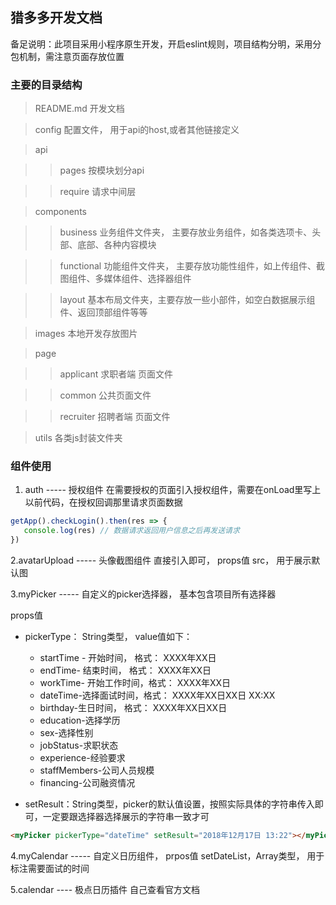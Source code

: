 ## 猎多多开发文档
备足说明：此项目采用小程序原生开发，开启eslint规则，项目结构分明，采用分包机制，需注意页面存放位置

### 主要的目录结构
> README.md  开发文档

> config 配置文件， 用于api的host,或者其他链接定义

>  api 

> > pages 按模块划分api 
    
> > require 请求中间层
    
>  components

> > business 业务组件文件夹， 主要存放业务组件，如各类选项卡、头部、底部、各种内容模块

> > functional 功能组件文件夹， 主要存放功能性组件，如上传组件、截图组件、多媒体组件、选择器组件

> > layout 基本布局文件夹，主要存放一些小部件，如空白数据展示组件、返回顶部组件等等

> images 本地开发存放图片


> page

> > applicant  求职者端 页面文件

> > common 公共页面文件

> > recruiter 招聘者端 页面文件

> utils 各类js封装文件夹
>

### 组件使用
1. auth ----- 授权组件
在需要授权的页面引入授权组件，需要在onLoad里写上以前代码，在授权回调那里请求页面数据

``` javascript  
getApp().checkLogin().then(res => {
   console.log(res) // 数据请求返回用户信息之后再发送请求
})
```

2.avatarUpload ----- 头像截图组件
直接引入即可， props值 src， 用于展示默认图

3.myPicker ----- 自定义的picker选择器， 基本包含项目所有选择器

props值

+ pickerType： String类型， value值如下：
  - startTime - 开始时间， 格式： XXXX年XX日
  - endTime- 结束时间， 格式： XXXX年XX日 
  - workTime- 开始工作时间，格式： XXXX年XX日
  -  dateTime-选择面试时间，格式： XXXX年XX日XX日 XX:XX
  - birthday-生日时间， 格式： XXXX年XX日XX日
  - education-选择学历
  - sex-选择性别
  - jobStatus-求职状态
  - experience-经验要求
  - staffMembers-公司人员规模
  - financing-公司融资情况

+ setResult：String类型，picker的默认值设置，按照实际具体的字符串传入即可，一定要跟选择器选择展示的字符串一致才可
``` html
<myPicker pickerType="dateTime" setResult="2018年12月17日 13:22"></myPicker>
```

4.myCalendar ----- 自定义日历组件， prpos值 setDateList，Array类型， 用于标注需要面试的时间

5.calendar ---- 极点日历插件 自己查看官方文档